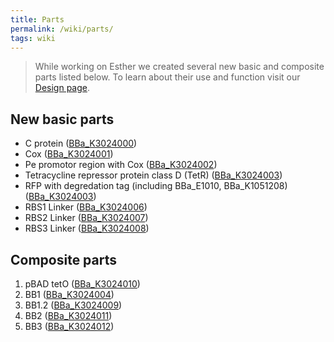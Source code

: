 ```yaml
---
title: Parts
permalink: /wiki/parts/
tags: wiki
---
```


> While working on Esther we created several new basic and composite parts listed below. To learn about their use and function visit our [Design page](https://www.notion.so/jonasjohansson/Design-f4c539ce345245f280bb8dc169a7f65f).

## New basic parts

-   C protein ([BBa_K3024000](http://parts.igem.org/Part:BBa_K3024000))
-   Cox ([BBa_K3024001](http://parts.igem.org/Part:BBa_K3024001))
-   Pe promotor region with Cox ([BBa_K3024002](http://parts.igem.org/Part:BBa_K3024002))
-   Tetracycline repressor protein class D (TetR) ([BBa_K3024003](http://parts.igem.org/Part:BBa_K3024003))
-   RFP with degredation tag (including BBa_E1010, BBa_K1051208) ([BBa_K3024003](http://parts.igem.org/Part:BBa_K3024003))
-   RBS1 Linker ([BBa_K3024006](http://parts.igem.org/Part:BBa_K3024006))
-   RBS2 Linker ([BBa_K3024007](http://parts.igem.org/Part:BBa_K3024007))
-   RBS3 Linker ([BBa_K3024008](http://parts.igem.org/Part:BBa_K3024008))

## Composite parts

1. pBAD tetO ([BBa_K3024010](http://parts.igem.org/Part:BBa_K3024010))
2. BB1 ([BBa_K3024004](http://parts.igem.org/Part:BBa_K3024004))
3. BB1.2 ([BBa_K3024009](http://parts.igem.org/Part:BBa_K3024009))
4. BB2 ([BBa_K3024011](http://parts.igem.org/Part:BBa_K3024011))
5. BB3 ([BBa_K3024012](http://parts.igem.org/Part:BBa_K3024012))
